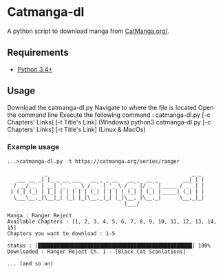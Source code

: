 # Catmanga-dl
A python script to download manga from [CatManga.org/](https://catmanga.org/).

## Requirements
  * [Python 3.4+](https://www.python.org/downloads/)

## Usage
Download the catmanga-dl.py 
Navigate to where the file is located
Open the command line 
Execute the following command :
   catmanga-dl.py [-c Chapters' Links] [-t Title's Link] (Windows)
   python3 catmanga-dl.py [-c Chapters' Links] [-t Title's Link] (Linux & MacOs)

### Example usage
```
...>catmanga-dl.py -t https://catmanga.org/series/ranger

            _                                               _ _
   ___ __ _| |_ _ __ ___   __ _ _ __   __ _  __ _        __| | |
  / __/ _` | __| '_ ` _ \ / _` | '_ \ / _` |/ _` |_____ / _` | |
 | (_| (_| | |_| | | | | | (_| | | | | (_| | (_| |_____| (_| | |
  \___\__,_|\__|_| |_| |_|\__,_|_| |_|\__, |\__,_|      \__,_|_|
                                      |___/

Manga : Ranger Reject
Available Chapters : [1, 2, 3, 4, 5, 6, 7, 8, 9, 10, 11, 12, 13, 14, 15]
Chapters you want to download : 1-5

status : [██████████████████████████████████████████████████] 100%
Downloaded : Ranger Reject Ch. 1 - [Black Cat Scanlations]

... (and so on)
```
